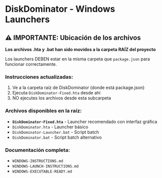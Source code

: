 # DiskDominator - Windows Launchers

## ⚠️ IMPORTANTE: Ubicación de los archivos

**Los archivos .hta y .bat han sido movidos a la carpeta RAÍZ del proyecto**

Los launchers DEBEN estar en la misma carpeta que `package.json` para funcionar correctamente.

### Instrucciones actualizadas:
1. Ve a la carpeta raíz de DiskDominator (donde está package.json)
2. Ejecuta `DiskDominator-Fixed.hta` desde ahí
3. NO ejecutes los archivos desde esta subcarpeta

### Archivos disponibles en la raíz:
- **`DiskDominator-Fixed.hta`** - Launcher recomendado con interfaz gráfica
- `DiskDominator.hta` - Launcher básico
- `DiskDominator-Launcher.bat` - Script batch
- `DiskDominator.bat` - Script batch alternativo

### Documentación completa:
- `WINDOWS-INSTRUCTIONS.md`
- `WINDOWS-LAUNCH-INSTRUCTIONS.md`
- `WINDOWS-EXECUTABLE-READY.md`